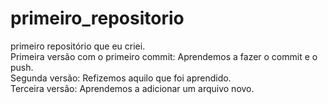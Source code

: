 # primeiro_repositorio
 primeiro repositório que eu criei.
 <br>
 Primeira versão com o primeiro commit:
 Aprendemos a fazer o commit e o push.
 <br>
 Segunda versão: 
 Refizemos aquilo que foi aprendido.
 <br>
 Terceira versão:
 Aprendemos a adicionar um arquivo novo.